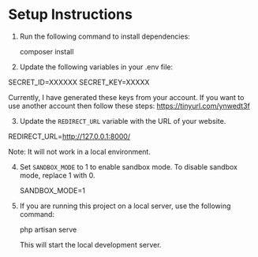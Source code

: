 # Setup Instructions

1. Run the following command to install dependencies:
   
   composer install
   
2. Update the following variables in your .env file:

SECRET_ID=XXXXXX
SECRET_KEY=XXXXX
   
Currently, I have generated these keys from your account. If you want to use another account then follow these steps: https://tinyurl.com/ynwedt3f

3. Update the `REDIRECT_URL` variable with the URL of your website. 


REDIRECT_URL=http://127.0.0.1:8000/

Note: It will not work in a local environment.

4. Set `SANDBOX_MODE` to 1 to enable sandbox mode. To disable sandbox mode, replace 1 with 0.

   SANDBOX_MODE=1

5. If you are running this project on a local server, use the following command:
   
   php artisan serve

   This will start the local development server.
